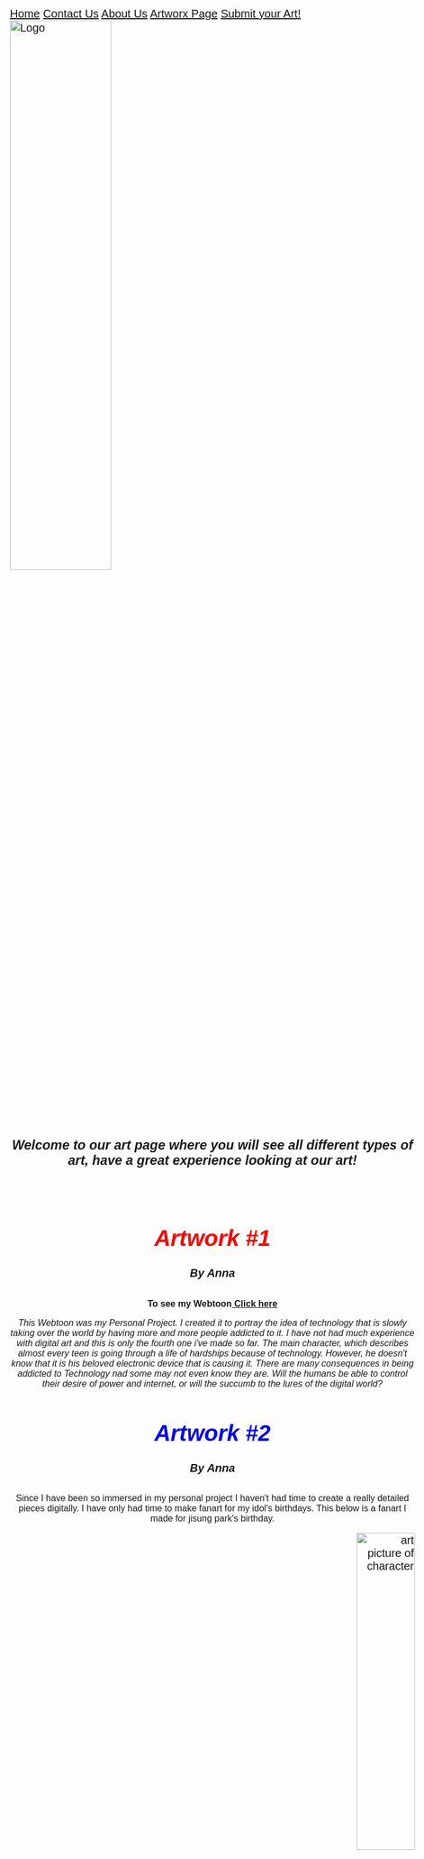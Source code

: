 <html>
<head>
<style>



body {
  background-color: pink;
}
p {
  font-size: 0.80em; 
}
</style>
</head>
<body>

<meta charset="UTF-8">
<meta name="viewport" content="width=device-width, initial-scale=1">
<style>

 
body {
  font-family: Arial, Helvetica, sans-serif;
  margin: 0;
 } 
.logo-image img{
width: 46px;
height: 46px;
border-radius: 50%;
overflow: hidden;
margin-top: -6px;
}

 




.navbar {
  overflow: hidden;
  background-color:black ;
}


.navbar a {
  float: left;
  display: block;
  color: red;
  text-align: center;
  padding: 10px 42.8px;
  text-decoration:  none;
  background-color:black
}


.navbar a.right {
  float: left;
}


.navbar a:hover {
  background-color: yellow;
  color: none;

}


.row {  
  display: -ms-flexbox; 
  display: flex;
  -ms-flex-wrap: wrap; 
  flex-wrap: wrap;
}

.side {
  -ms-flex: 30%; 
  flex: 30%;
  background-color: none;
  padding: 20px;
}



.main {   
  -ms-flex: 70%; 
  flex: 70%;
  background-color: none;
  padding: 20px;


</style>
<body>


<div class="navbar">
  <a href="https://sajjad172.github.io/homepage.networx/">Home</a>
  <a href="https://sajjad172.github.io/contact-us-page/">Contact Us</a>
  <a href="https://sajjad172.github.io/about.us.page/">About Us</a>
  <a href="https://sajjad172.github.io/artworx.page/">Artworx Page</a>
   <a href="https://sajjad172.github.io/sumbit.art/" class="right" class="center">Submit your Art!</a>
  
  </div>
  
  <img src="https://user-images.githubusercontent.com/78987191/109760700-0396ce80-7ba4-11eb-8d51-894ecd9bbb7a.jpg" alt="Logo" style="width:50%" img align="middle">
<meta name="viewport" content="width=device-width, initial-scale=1">

<div style="text-align:center">
<em><strong><h3> Welcome to our art page where you will see all different types of art, have a great experience looking at our art! </h3></strong></em>
<br>
<div style="text-align:center">
<em><strong><h1 style="color:red ;">Artwork #1</h1></strong></em>
</div>
<h5>By Anna</h5>
<p><strong>To see my Webtoon<a href="https://www.webtoons.com/en/challenge/that-world/list?title_no=588216">    Click here</a></strong></p>

<p><em>This Webtoon was my Personal Project. I created it to portray the idea of technology that is slowly taking over the world by having more and more people addicted to it. I have not had much experience with digital art and this is only the fourth one i've made so far. The main character, which describes almost every teen is going through a life of hardships because of technology. However, he doesn't know that it is his beloved electronic device that is causing it. There are many consequences in being addicted to Technology nad some may not even know they are. Will the humans be able to control their desire of power and internet, or will the succumb to the lures of the digital world?</em></p>
<div style="text-align:center">

<em><strong> <h1 style="color:blue ;">  Artwork #2</h1></strong></em>
</div><h5>By Anna</h5>

<p> Since I have been so immersed in my personal project I haven't had time to create a really detailed pieces digitally. I have only had time to make fanart for my idol's birthdays. This below is a fanart I made for jisung park's birthday. </p>
<div style="text-align:right">
<img src="https://raw.githubusercontent.com/sajjad172/aboutuspictures/main/F2A4C90F-1F1F-4B9E-A4DA-F66909966E9F.png" alt="art picture of character" style="width:38%" >
</div>
<div style="text-align:center">
<em><strong><h1 style="color:green;">Artwork #3</h1></strong></em>
</div>
<h5>By Anna</h5>
<p>This is a mushroom house, I dont know why I made it but the idea suddenly popped into my head :)). If you would like to see the video process <a href="https://www.youtube.com/watch?v=xdYoSF43jzQ">    Click here</a>  </p> 
<div style="text-align:right">
<img src="https://raw.githubusercontent.com/sajjad172/aboutuspictures/main/0DFD4DE3-1726-4A7E-AD19-73ED453173F3-2.png" alt="art picture of mushroom house" style="width:39%">
</div>
<br>
<div style="text-align:center">
<em><strong><h1 style="color:#046582;">Artwork #4</h1></strong></em>
</div>
<h5>By Anna</h5>
<p><em>I just thought of a dude with bunny ears because my favorite animal is a bunny and I for some reason only know how to draw boys.</em></p> 
<div style="text-align:right">
<img src="https://raw.githubusercontent.com/sajjad172/aboutuspictures/main/DC3E380F-E6E9-4CEE-A92B-4582551DB334.JPG" alt="art picture " style="width:39%">
</div>
<br>
<div style="text-align:center">
<em><strong><h1 style="color:#7868e6;">Artwork #5</h1></strong></em>
</div>
<h5>By Anna</h5>
<p><em>Fan Art </em></p> 
<div style="text-align:right">
<img src="https://raw.githubusercontent.com/sajjad172/aboutuspictures/main/46948F0D-B998-4062-8E2F-0DBB56AA9EE0.JPG" alt="art picture " style="width:39%">
</div>
<br>
<div style="text-align:center">
<em><strong><h1 style="color:#ff005c;">Artwork #6</h1></strong></em>
</div>
<h5>By Anna</h5>
<p> Sketch of an eye  </p> 
<div style="text-align:right">
<img src="https://raw.githubusercontent.com/sajjad172/aboutuspictures/main/33FC1765-844F-4F74-B011-EA24C8ACBBFB.JPG" alt="art picture " style="width:39%">
</div>
<div style="text-align:center">
<em><strong><h1 style="color:yellow;">Artwork #7</h1></strong></em></div>
<h5>By Farah </h5>
<p>I thought I was Picasso and was gonna draw the travis scott cereal really good even though it took me over 27 hours but i gave up halfway because i cant draw travis and i wasn’t planning on putting it on our website but mr sajjad trynna embarrass me so here it is 😡 </p> 
<div style="text-align:right">
<img src="https://raw.githubusercontent.com/sajjad172/aboutuspictures/main/cereal.jpg" alt="cereal art" style="width:42%">
</div>
<div style="text-align:center">
<em><strong><h1 style="color:purple;">Artwork #8</h1></strong></em>
</div>
<h5>By Farah </h5>
<p>This a keychain i made in art class and it’s basically just a keychain i have on my wall and it’s from dubai and it took me like 30 mins.</p>
<div style="text-align:right">
<img src="https://raw.githubusercontent.com/sajjad172/aboutuspictures/main/keychain.jpg" alt="art of a keychain" style="width:50%">
</div>
<br>
<div style="text-align:center">
<em><strong><h1 style="color:brown;">Artwork #9</h1></strong></em>
</div>
<h5>By Farah</h5>
<p>go learn arabic to understand🙄🙄🙄</p>
<div style="text-align:right">
<img src="https://raw.githubusercontent.com/sajjad172/aboutuspictures/main/B3C79B09-4CB1-4FE3-882D-8C18BEB0C28D.JPG" alt="meme" style="width:50%">
</div>
<div style="text-align:center">
<em><strong><h1 style="color:Aquamarine    ;">Artwork #10</h1></strong></em>
</div>
<h5>By Sajjad</h5>

<p>I made this art for my digital art class it took me about 1 hour to sketch and color in and it is a football player. What I like most about this art is how the player looks and is a quarterback. </p>
<div style="text-align:right">
<img src="https://raw.githubusercontent.com/sajjad172/aboutuspictures/main/unnamed%20(4).jpg" alt="art of a football player" style="width:35%">
</div>
<div style="text-align:center">
<br>
<em><strong><h1 style="color:Aqua;">Artwork #11</h1></strong></em></div>
<h5>By Sajjad</h5>
<p> I also made this for my digital art class. It was a project for halloween. It took me about 1 hour and was easier than I expected. It is supposed to be a monster. What I liked most about is it the colors and how it looks.</p>
<div style="text-align:right">
<img src="https://raw.githubusercontent.com/sajjad172/aboutuspictures/main/33.jpg" alt="art of a halloween character" style="width:30%">
</div>
<br>
<div style="text-align:center">
<br>
<em><strong><h1 style="color:#841B2D;">Artwork #12</h1></strong></em>
</div>
<h5>By Sajjad</h5>
<p> This art was also for my digital art class. It was a project for halloween. It took me about less than 1 hour and was easier than I expected. It is supposed to be something related to halloween. What I liked most about is it the colors and how it looks.</p>
<div style="text-align:right">
<img src="https://raw.githubusercontent.com/sajjad172/aboutuspictures/main/holloween.jpg" alt=" halloween art" style="width:42%">
</div>
<br>
<div style="text-align:center">
<br>
<em><strong><h1 style="color:#c19277;">Artwork #13</h1></strong></em>
</div>
<h5>By Kenara</h5>
<p>I made this drawing of my friend who passed away. It took me 2-3 days to finish it.</p>
<div style="text-align:right">
<img src="https://raw.githubusercontent.com/sajjad172/aboutuspictures/main/JU's%20WIND.jpeg" alt="art" style="width:42%">
</div>
<br>
<br>
<div style="text-align:center">
<br>
<em><strong><h1 style="color:#6930c3;">Artwork #14</h1></strong></em>
</div>
<h5>By Kenara</h5>
<p>I do logos for money and this is a design I made for my cousins clothing brand.
</p>
<div style="text-align:right">
<img src="https://raw.githubusercontent.com/sajjad172/aboutuspictures/main/a16%201223%205554%202213.jpeg" alt="art" style="width:42%">
</div>
<br>
<div style="text-align:center">
<br>
<br>
<div style="text-align:center">
<br>
<em><strong><h1 style="color:#16c79a;">Artwork #15</h1></strong></em>
</div>
<h5>By Kenara</h5>
<p>This is a fun “draw in your style” art challenge I saw online and this was my take on the challenge</p>
<div style="text-align:right">
<img src="https://raw.githubusercontent.com/sajjad172/aboutuspictures/main/de0199i.n.jpeg" alt="art" style="width:42%">
</div>
<br>
<div style="text-align:center">
<br>
<br>
<div style="text-align:center">
<br>
<em><strong><h1 style="color:#f8dc81;">Artwork #16</h1></strong></em>
</div>
<h5>By Kenara</h5>
<p>This is a logo I did recently for one of my number one customers. It took me 6-7 hours to do.</p>
<div style="text-align:right">
<img src="https://raw.githubusercontent.com/sajjad172/aboutuspictures/main/IMG_2910.png" alt="art" style="width:42%">
</div>
<br>
<div style="text-align:center">
<br>
<br>
<div style="text-align:center">
<br>
<em><strong><h1 style="color:#c0e218;">Artwork #17</h1></strong></em>
</div>
<h5>By Kenara</h5>
<p>This is a logo i designed for someone who was starting an upcoming brand. This took 3-4 hours to do.</p>
<div style="text-align:right">
<img src="https://raw.githubusercontent.com/sajjad172/aboutuspictures/main/IMG_2536.jpeg" alt="art" style="width:42%">
</div>
<p><strong><em>Thank you for viewing our Art page if you would like to go home </em> <a  href="https://sajjad172.github.io/homepage.networx/">Click here</a></strong></p>
<meta name="viewport" content="width=device-width, initial-scale=1">
<style>
body {
  font-family: Arial, Helvetica, sans-serif;
  font-size: 20px;
}

#myBtn {
  display: none;
  position: fixed;
  bottom: 20px;
  right: 30px;
  z-index: 99;
  font-size: 18px;
  border: none;
  outline: none;
  background-color: red;
  color: white;
  cursor: pointer;
  padding: 15px;
  border-radius: 4px;
}

#myBtn:hover {
  background-color: #555;
}
</style>
<body>

<button onclick="topFunction()" id="myBtn" title="Go to top">Top</button>



<script>

var mybutton = document.getElementById("myBtn");


window.onscroll = function() {scrollFunction()};

function scrollFunction() {
  if (document.body.scrollTop > 20 || document.documentElement.scrollTop > 20) {
    mybutton.style.display = "block";
  } else {
    mybutton.style.display = "none";
  }
}

function topFunction() {
  document.body.scrollTop = 0;
  document.documentElement.scrollTop = 0;
}
</script>
